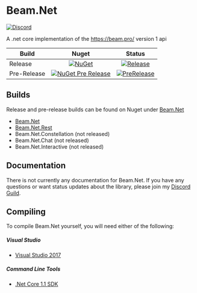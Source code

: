 # Beam.Net
[![Discord](https://discordapp.com/api/guilds/158057120493862912/widget.png)](https://discord.gg/B4BwQ8r)

A .net core implementation of the https://beam.pro/ version 1 api

| Build       | Nuget  | Status  |
| ----------- |:------:|:-------:|
| Release     | [![NuGet](https://img.shields.io/nuget/v/Beam.Net.svg)](https://github.com/Aux/Beam.Net/) | [![Release](https://travis-ci.org/Aux/Beam.Net.svg?branch=master)](https://travis-ci.org/Aux/Beam.Net) |
| Pre-Release | [![NuGet Pre Release](https://img.shields.io/nuget/vpre/Beam.Net.svg)](https://github.com/Aux/Beam.Net/) | [![PreRelease](https://travis-ci.org/Aux/Beam.Net.svg?branch=dev)](https://travis-ci.org/Aux/Beam.Net) |

## Builds
Release and pre-release builds can be found on Nuget under [Beam.Net]()

- [Beam.Net](https://www.nuget.org/packages/Beam.Net/)
- [Beam.Net.Rest](https://www.nuget.org/packages/Beam.Net.Rest/)
- Beam.Net.Constellation (not released)
- Beam.Net.Chat (not released)
- Beam.Net.Interactive (not released)

## Documentation
There is not currently any documentation for Beam.Net. If you have any questions or want status updates about the library, please join my [Discord Guild](https://discord.gg/B4BwQ8r).

## Compiling
To compile Beam.Net yourself, you will need either of the following:

##### Visual Studio
- [Visual Studio 2017](https://www.microsoft.com/net/core#windowsvs2017)

##### Command Line Tools
- [.Net Core 1.1 SDK](https://www.microsoft.com/net/download/core)
